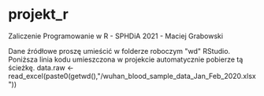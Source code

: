 # projekt_r
Zaliczenie Programowanie w R - SPHDiA 2021 - Maciej Grabowski

Dane źródłowe proszę umieścić w folderze roboczym "wd" RStudio.
Poniższa linia kodu umieszczona w projekcie automatycznie pobierze tą ścieżkę. 
data.raw <- read_excel(paste0(getwd(),"/wuhan_blood_sample_data_Jan_Feb_2020.xlsx"))
